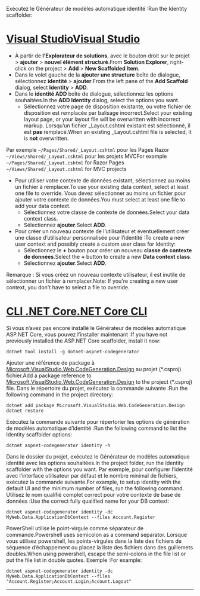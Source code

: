 <span data-ttu-id="eebb2-101">Exécutez le Générateur de modèles automatique identité :</span><span class="sxs-lookup"><span data-stu-id="eebb2-101">Run the Identity scaffolder:</span></span>

# <a name="visual-studiotabvisual-studio"></a>[<span data-ttu-id="eebb2-102">Visual Studio</span><span class="sxs-lookup"><span data-stu-id="eebb2-102">Visual Studio</span></span>](#tab/visual-studio)

* <span data-ttu-id="eebb2-103">À partir de **l’Explorateur de solutions**, avec le bouton droit sur le projet > **ajouter** > **nouvel élément structuré**.</span><span class="sxs-lookup"><span data-stu-id="eebb2-103">From **Solution Explorer**, right-click on the project > **Add** > **New Scaffolded Item**.</span></span>
* <span data-ttu-id="eebb2-104">Dans le volet gauche de la **ajouter une structure** boîte de dialogue, sélectionnez **identité** > **ajouter**.</span><span class="sxs-lookup"><span data-stu-id="eebb2-104">From the left pane of the **Add Scaffold** dialog, select **Identity** > **ADD**.</span></span>
* <span data-ttu-id="eebb2-105">Dans le **identité ADD** boîte de dialogue, sélectionnez les options souhaitées.</span><span class="sxs-lookup"><span data-stu-id="eebb2-105">In the **ADD Identity** dialog, select the options you want.</span></span>
  * <span data-ttu-id="eebb2-106">Sélectionnez votre page de disposition existante, ou votre fichier de disposition est remplacée par balisage incorrect.</span><span class="sxs-lookup"><span data-stu-id="eebb2-106">Select your existing layout page, or your layout file will be overwritten with incorrect markup.</span></span> <span data-ttu-id="eebb2-107">Lorsqu’un fichier _Layout.cshtml existant est sélectionné, il est **pas** remplacé.</span><span class="sxs-lookup"><span data-stu-id="eebb2-107">When an existing _Layout.cshtml file is selected, it is **not** overwritten.</span></span>

 <span data-ttu-id="eebb2-108">Par exemple `~/Pages/Shared/_Layout.cshtml` pour les Pages Razor `~/Views/Shared/_Layout.cshtml` pour les projets MVC</span><span class="sxs-lookup"><span data-stu-id="eebb2-108">For example `~/Pages/Shared/_Layout.cshtml` for Razor Pages `~/Views/Shared/_Layout.cshtml` for MVC projects</span></span>
* <span data-ttu-id="eebb2-109">Pour utiliser votre contexte de données existant, sélectionnez au moins un fichier à remplacer.</span><span class="sxs-lookup"><span data-stu-id="eebb2-109">To use your existing data context, select at least one file to override.</span></span> <span data-ttu-id="eebb2-110">Vous devez sélectionner au moins un fichier pour ajouter votre contexte de données.</span><span class="sxs-lookup"><span data-stu-id="eebb2-110">You must select at least one file to add your data context.</span></span>
  * <span data-ttu-id="eebb2-111">Sélectionnez votre classe de contexte de données.</span><span class="sxs-lookup"><span data-stu-id="eebb2-111">Select your data context class.</span></span>
  * <span data-ttu-id="eebb2-112">Sélectionnez **ajouter**.</span><span class="sxs-lookup"><span data-stu-id="eebb2-112">Select **ADD**.</span></span>
* <span data-ttu-id="eebb2-113">Pour créer un nouveau contexte de l’utilisateur et éventuellement créer une classe d’utilisateur personnalisée pour l’identité :</span><span class="sxs-lookup"><span data-stu-id="eebb2-113">To create a new user context and possibly create a custom user class for Identity:</span></span>
  * <span data-ttu-id="eebb2-114">Sélectionnez le **+** bouton pour créer un nouveau **classe de contexte de données**.</span><span class="sxs-lookup"><span data-stu-id="eebb2-114">Select the **+** button to create a new **Data context class**.</span></span>
  * <span data-ttu-id="eebb2-115">Sélectionnez **ajouter**.</span><span class="sxs-lookup"><span data-stu-id="eebb2-115">Select **ADD**.</span></span>

<span data-ttu-id="eebb2-116">Remarque : Si vous créez un nouveau contexte utilisateur, il est inutile de sélectionner un fichier à remplacer.</span><span class="sxs-lookup"><span data-stu-id="eebb2-116">Note: If you're creating a new user context, you don't have to select a file to override.</span></span>

# <a name="net-core-clitabnetcore-cli"></a>[<span data-ttu-id="eebb2-117">CLI .NET Core</span><span class="sxs-lookup"><span data-stu-id="eebb2-117">.NET Core CLI</span></span>](#tab/netcore-cli)

<span data-ttu-id="eebb2-118">Si vous n’avez pas encore installé le Générateur de modèles automatique ASP.NET Core, vous pouvez l’installer maintenant :</span><span class="sxs-lookup"><span data-stu-id="eebb2-118">If you have not previously installed the ASP.NET Core scaffolder, install it now:</span></span>

```cli
dotnet tool install -g dotnet-aspnet-codegenerator
```

<span data-ttu-id="eebb2-119">Ajouter une référence de package à [Microsoft.VisualStudio.Web.CodeGeneration.Design](https://www.nuget.org/packages/Microsoft.VisualStudio.Web.CodeGeneration.Design/) au projet (\*.csproj) fichier.</span><span class="sxs-lookup"><span data-stu-id="eebb2-119">Add a package reference to [Microsoft.VisualStudio.Web.CodeGeneration.Design](https://www.nuget.org/packages/Microsoft.VisualStudio.Web.CodeGeneration.Design/) to the project (\*.csproj) file.</span></span> <span data-ttu-id="eebb2-120">Dans le répertoire du projet, exécutez la commande suivante :</span><span class="sxs-lookup"><span data-stu-id="eebb2-120">Run the following command in the project directory:</span></span>

```cli
dotnet add package Microsoft.VisualStudio.Web.CodeGeneration.Design
dotnet restore
```

<span data-ttu-id="eebb2-121">Exécutez la commande suivante pour répertorier les options de génération de modèles automatique d’identité :</span><span class="sxs-lookup"><span data-stu-id="eebb2-121">Run the following command to list the Identity scaffolder options:</span></span>

```cli
dotnet aspnet-codegenerator identity -h
```

<span data-ttu-id="eebb2-122">Dans le dossier du projet, exécutez le Générateur de modèles automatique identité avec les options souhaitées.</span><span class="sxs-lookup"><span data-stu-id="eebb2-122">In the project folder, run the Identity scaffolder with the options you want.</span></span> <span data-ttu-id="eebb2-123">Par exemple, pour configurer l’identité avec l’interface utilisateur par défaut et le nombre minimal de fichiers, exécutez la commande suivante.</span><span class="sxs-lookup"><span data-stu-id="eebb2-123">For example, to setup identity with the default UI and the minimum number of files, run the following command.</span></span> <span data-ttu-id="eebb2-124">Utilisez le nom qualifié complet correct pour votre contexte de base de données :</span><span class="sxs-lookup"><span data-stu-id="eebb2-124">Use the correct fully qualified name for your DB context:</span></span>

```cli
dotnet aspnet-codegenerator identity -dc MyWeb.Data.ApplicationDbContext --files Account.Register
```

<span data-ttu-id="eebb2-125">PowerShell utilise le point-virgule comme séparateur de commande.</span><span class="sxs-lookup"><span data-stu-id="eebb2-125">Powershell uses semicolon as a command separator.</span></span> <span data-ttu-id="eebb2-126">Lorsque vous utilisez powershell, les points-virgules dans la liste des fichiers de séquence d’échappement ou placez la liste des fichiers dans des guillemets doubles.</span><span class="sxs-lookup"><span data-stu-id="eebb2-126">When using powershell, escape the semi-colons in the file list or put the file list in double quotes.</span></span> <span data-ttu-id="eebb2-127">Exemple :</span><span class="sxs-lookup"><span data-stu-id="eebb2-127">For example:</span></span>

```cli
dotnet aspnet-codegenerator identity -dc MyWeb.Data.ApplicationDbContext --files "Account.Register;Account.Login;Account.Logout"
```
-------------
